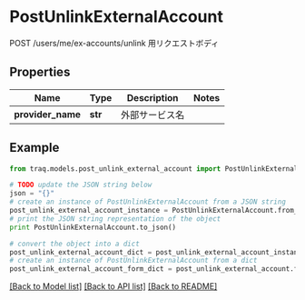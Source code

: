 # PostUnlinkExternalAccount

POST /users/me/ex-accounts/unlink 用リクエストボディ

## Properties

Name | Type | Description | Notes
------------ | ------------- | ------------- | -------------
**provider_name** | **str** | 外部サービス名 | 

## Example

```python
from traq.models.post_unlink_external_account import PostUnlinkExternalAccount

# TODO update the JSON string below
json = "{}"
# create an instance of PostUnlinkExternalAccount from a JSON string
post_unlink_external_account_instance = PostUnlinkExternalAccount.from_json(json)
# print the JSON string representation of the object
print PostUnlinkExternalAccount.to_json()

# convert the object into a dict
post_unlink_external_account_dict = post_unlink_external_account_instance.to_dict()
# create an instance of PostUnlinkExternalAccount from a dict
post_unlink_external_account_form_dict = post_unlink_external_account.from_dict(post_unlink_external_account_dict)
```
[[Back to Model list]](../README.md#documentation-for-models) [[Back to API list]](../README.md#documentation-for-api-endpoints) [[Back to README]](../README.md)


